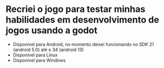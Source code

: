 # Recriei o jogo para testar minhas habilidades em desenvolvimento de jogos usando a godot
- Disponível para Android, no momento deixei funcionando no SDK 21 (android 5.0) até o 34 (android 13)
- Disponível para Linux
- Disponível para Windows
